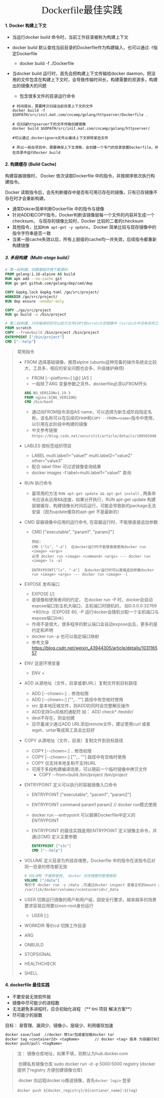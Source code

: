 <div align=center><font face="黑体" size=6>Dockerfile最佳实践</font></div>



#### 1. Docker 构建上下文

* 当运行docker build 命令时，当前工作目录被称为构建上下文

* docker build 默认查找当前目录的Dockerfile作为构建输入，也可以通过`-f`指定Dockerfile

  * docker build -f ./Dockerfile

* 当docker build 运行时，首先会把构建上下文传输给docker daemon，把没用的文件包含在构建上下文时，会导致传输时间长，构建需要的资源多，构建出的镜像大的问题

  * 包含很多文件的目录运行命令

  ```shell
  # 时间很长，需要拷贝扫描当前目录上下文的文件
  docker build -f $GOPATH/src/init.mat.com/cncamp/golang/httpserver/Dockerfile .
  
  # 仅扫描httpserver下的文件传输创建镜像
  docker build $GOPATH/src/init.mat.com/cncamp/golang/httpserver/
  
  #可以通过.dockerignore文件从编译上下文排除某些文件
  
  # 所以一般在项目中，需要确保上下文清晰，会创建一个专门的目录放置Dockerfile，并在目录中运行Docker build
  ```



#### 2. 构建缓存 (Build Cache)

构建容器镜像时， Docker 依次读取Dockerfile 中的指令，并按顺序依次执行构建指令。

Docker 读取指令后，会先判断缓存中是否有可用已存在的镜像，只有已存镜像不存在时才会重新构建。

* 通常Dokcer简单判断Dockerfile 中的指令与镜像
* 针对ADD和COPY指令，Docker判断该镜像层每一个文件的内容并生成一个checksum， 与现存的镜像比较时，Docker 比较的二者的checksum
* 其他指令，比如`RUN apt-get -y update`， Docker 简单比较与现存镜像中的指令字符串是否一致
* 当某一层cache失效以后，所有上层级的cache均一并失效，后续指令都重新构建镜像



##### 3. 多段构建（Multi-stage build）

```dockerfile
# 第一段构建，创建基础环境下载源码
FROM golang:1.16-alpine AS build
RUN apk add --no-cache git
RUN go get github.com/golang/dep/cmd/dep

COPY Gopkg.lock Gopkg.toml /go/src/project/
WORKDIR /go/src/project/
RUN dep ensure -vendor-only

COPY ./go/src/project
RUN go build -o /bin/project

# 第二段构建，只将编译好的可以执行文件COPY到scratch空镜像中 (scratch中没有任何工具)
FROM scratch
COPY --from=build /bin/project /bin/project
ENTRYPOINT ["/bin/project"]
CMD ["--help"]
```

> 常用指令
>
> * FROM 选择基础镜像，推荐alpine (ubuntu这种完备的操作系统会比较大，工具多，相应的安全问题也会多，升级维护麻烦)
>
>   * FROM [--platform=<platform>] <image>[@<digest>] [AS <name>]
>   * 一般除了ARG 变量参数之另外，dockerfile必须以FROM开头
>
>   ```dockerfile
>   ARG NG_VERSION=1.19.3
>   FROM nginx:${NG_VERSION}
>   CMD /bin/bash
>   ```
>
>   * 通过向FROM指令添加AS name，可以选择为新生成阶段指定名称。该名称可以在后续的`FROM`和`COPY --FROM=<name>`指令中使用，以引用在此阶段中构建的镜像
>   * 中文参考链接 `https://blog.csdn.net/securitit/article/details/109503940`
>
> * LABLES 按标签组织项目
>
>   * LABEL multi.label1="value1" multi.label2="value2" other="value3"
>   * 配合 label filter 可过滤镜像查询结果
>   * docker images -f label=multi.label1="value1" 查询
>
> * RUN 执行命令 
>
>   * 最常用的方法 `RUN apt-get update && apt-get install` , 两条命令应该永远用&&连接，如果分开执行，RUN apt-get update 构建层被缓存，构建镜像长时间后运行，可能会导致新的package无法安装（因为update缓存的apt-get 不是最新的）
>
> * CMD 容器镜像中应用的运行命令, 在容器运行时，不能够直接追加参数
>
>   * CMD ["executable", "param1", "param2"]
>
>     ```shell
>     例如:
>     CMD ["ls", "-a"]  在docker运行时不能够直接使用docker run <image> <args> 
>     必须 docker run <image> <command> <args> --- docker run <image> ls -al
>         
>     ENTRYPOINT["ls", "-a"]  在docker运行时可以直接追加参数docker run <image> <args> --- docker run <image> -l
>     ```
>
>     
>
> * EXPOSE 发布端口
>
>   * EXPOSE <port> [<port>/<protocol>]
>   * 是镜像和使用者间的约定， 在docker run -P 时，docker会自动expose端口到主机大端口，主机端口时随机的， 如0.0.0.0:32769 ->80/tcp（EXPOSE 80, -P 运行docker会随机分配一个主机端口与expose端口link）
>   * 作用不是很大，很多程序的默认端口会自动expose出去，更多的是约定和声明
>   * docker run -p 也可以指定端口映射
>   * 参考文章 https://blog.csdn.net/weixin_43944305/article/details/103116557
>
> * ENV 这是环境变量
>
>   * ENV <key>=<value>
>
> * ADD 从源地址（文件，目录或者URL）复制文件到目标路径
>
>   * ADD [--chown=<user>:<group>] <src>.. <dest> 修改权限
>   * ADD [--chown=<user>:<group>] ["<src>",.. "<dest>"] 路径中有空格时使用
>   * src 是本地压缩文件，则ADD的同时会完整解压操作
>   * ADD支持Go风格的通配符 如： ADD check* /testdir/
>   * dest不存在，则会创建
>   * 应尽量减少通过ADD URL添加remote文件，建议使用curl 或者wget、untar等成熟工具会比较好
>
> * COPY 从源地址（文件，目录）复制文件到目标路径
>
>   * COPY [--chown=<user>:<group>] <src>.. <dest> 修改权限
>   * COPY [--chown=<user>:<group>] ["<src>",.. "<dest>"] 路径中有空格时使用
>   * COPY 仅支持本地复制不支持URL
>   * 可用于多段构建编译场景，可以用前一个临时镜像中拷贝文件
>     * COPY --from=build /bin/project /bin/project
>
> * ENTRYPOINT 定义可以执行的容器镜像入口命令
>
>   * ENTRYPOINT ["executable", "param1", "param2"]
>
>   * ENTRYPOINT command param1 param2  // docker run模式使用
>
>   * docker run --entrypoint 可以替换Dockerfile中定义的ENTRYPOINT
>
>   * ENTRYPOINT 的最佳实践是用ENTRYPOINT 定义镜像主命令，并通过CMD 定义主要参数
>
>     ```dockerfile
>     ENTRYPOINT ["s3c"]
>     CMD ["--help"]
>     ```
>
> * VOLUME 定义目录为外挂存储卷，Dockerfile 中的指令在该指令后对同一目录的修改都无效
>
>   ```dockerfile
>   # VOLUME 不推荐使用， docker 对存储卷的管理很弱
>   VOLUME ["/data"]
>   等价于 docker run -v /data ,可通过docker inspect 查看主机的mount point.
>   /var/lib/docker/volumes/<containerid>/_data
>   ```
>
> * USER 切换运行镜像的用户和用户组，因安全行要求，越来越多的场景要求容易应用要以non-root身份运行
>   * USER <user>[:<group>]
>   
> * WORKDIR 等价cd 切换工作目录
>
> * ARG
>
> * ONBUILD
>
> * STOPSIGNAL
>
> * HEALTHCHECK
>
> * SHELL

#### 4. dockerfile 最佳实践

* 不要安装无效软件报
* 镜像中尽可能少的进程数
* 无法避免多进程时，应合初始化进程 （** tini 项目 解决方案**）
* 尽可能少的层数

目标： 易管理、漏洞少、镜像小、层级少、利用缓存加速



```dockerfile
docker save/load  //docker 转tar包或者加载docker tar
docker tag <containerId> <tagName>       // docker <tag> 版本 为容器打标签
docker push/pull <tagName>
```



> 注： 镜像仓库地址，如果不填，则默认为hub.docker.com
>
> ​        创建私有镜像仓库 sudo docker run -d -p 5000:5000 registry  (docker 提供了registry 方便创建镜像仓库)
>
> ​         docker 向远程docker.io推送镜像，首先`docker login` 登录
>
> ​         `docker push ${docker_registry}/${contianer_name}:${tag}`

